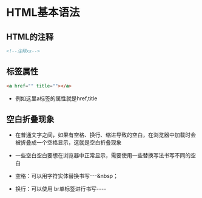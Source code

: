 # HTML基本语法

## HTML的注释

```html
<!--注释xx-->
```

## 标签属性

```html
<a href="" title=""></a>
```

- 例如这里a标签的属性就是href,title

## 空白折叠现象

- 在普通文字之间，如果有空格、换行、缩进导致的空白，在浏览器中加载时会被折叠成一个空格显示，这就是空白折叠现象

- 一些空白空白要想在浏览器中正常显示，需要使用一些替换写法书写不同的空白

- 空格：可以用字符实体替换书写---&nbsp；

- 换行：可以使用 br单标签进行书写----<br>

  